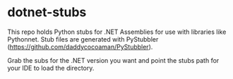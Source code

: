 # dotnet-stubs

This repo holds Python stubs for .NET Assemblies for use with libraries like Pythonnet. Stub files are generated with PyStubbler (https://github.com/daddycocoaman/PyStubbler). 

Grab the subs for the .NET version you want and point the stubs path for your IDE to load the directory.
